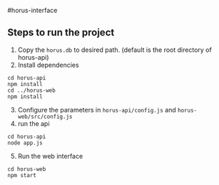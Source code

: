 #horus-interface
## Steps to run the project
1. Copy the `horus.db` to desired path. (default is the root directory of horus-api)
2. Install dependencies
```
cd horus-api
npm install
cd ../horus-web
npm install
```
3. Configure the parameters in `horus-api/config.js` and `horus-web/src/config.js`
4. run the api
```
cd horus-api
node app.js
```
5. Run the web interface
```
cd horus-web
npm start
```
